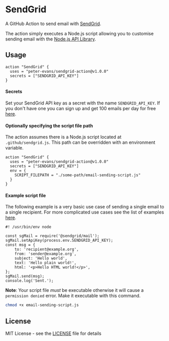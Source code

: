# SendGrid

A GitHub Action to send email with [SendGrid](https://sendgrid.com/).

The action simply executes a Node.js script allowing you to customise sending email with the [Node.js API Library](https://github.com/sendgrid/sendgrid-nodejs).

## Usage

```
action "SendGrid" {
  uses = "peter-evans/sendgrid-action@v1.0.0"
  secrets = ["SENDGRID_API_KEY"]
}
```

#### Secrets

Set your SendGrid API key as a secret with the name `SENDGRID_API_KEY`.
If you don't have one you can sign up and get 100 emails per day for free [here](https://sendgrid.com/free/).

#### Optionally specifying the script file path

The action assumes there is a Node.js script located at `.github/sendgrid.js`.
This path can be overridden with an environment variable.

```
action "SendGrid" {
  uses = "peter-evans/sendgrid-action@v1.0.0"
  secrets = ["SENDGRID_API_KEY"]
  env = {
    SCRIPT_FILEPATH = "./some-path/email-sending-script.js"
  }
}
```

#### Example script file

The following example is a very basic use case of sending a single email to a single recipient. For more complicated use cases see the list of examples [here](https://github.com/sendgrid/sendgrid-nodejs/tree/master/use-cases).

```nodejs
#! /usr/bin/env node

const sgMail = require('@sendgrid/mail');
sgMail.setApiKey(process.env.SENDGRID_API_KEY);
const msg = {
    to: 'recipient@example.org',
    from: 'sender@example.org',
    subject: 'Hello world',
    text: 'Hello plain world!',
    html: '<p>Hello HTML world!</p>',
};
sgMail.send(msg);
console.log('Sent.');
```

**Note**: Your script file *must* be executable otherwise it will cause a `permission denied` error. Make it executable with this command.

```bash
chmod +x email-sending-script.js
```

## License

MIT License - see the [LICENSE](LICENSE) file for details
